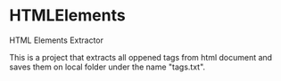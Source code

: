 HTMLElements
============

HTML Elements Extractor

This is a project that extracts all oppened tags from html document and saves them on local folder under
the name "tags.txt".